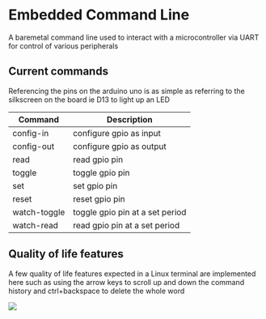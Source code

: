 # Embedded Command Line

A baremetal command line used to interact with a microcontroller via UART for control of various peripherals


## Current commands

Referencing the pins on the arduino uno is as simple as referring to the silkscreen on the board ie D13 to light up an LED

| Command      | Description |
| ----------- | ----------- |
| config-in | configure gpio as input        |
| config-out | configure gpio as output                |
| read | read gpio pin        |
| toggle | toggle gpio pin        |
| set | set gpio pin        |
| reset | reset gpio pin        |
| watch-toggle | toggle gpio pin at a set period        |
| watch-read | read gpio pin at a set period        |

## Quality of life features

A few quality of life features expected in a Linux terminal are implemented here such as using the arrow keys to scroll up and down the command history and ctrl+backspace to delete the whole word

![](https://github.com/rafguevara14/embedded-command-line/blob/add-timer-functionality/gifs/example.gif)